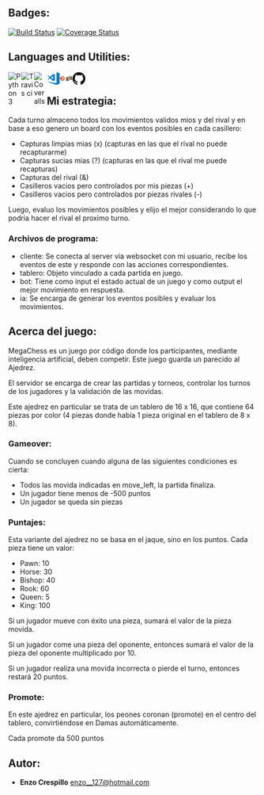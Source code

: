 ## Badges:
[![Build Status](https://travis-ci.com/Enzo127/MC-EB.svg?token=Nx3isxfu7pDpvqBeY9pq&branch=main)](https://travis-ci.com/Enzo127/MC-EB) [![Coverage Status](https://coveralls.io/repos/github/Enzo127/MC-EB/badge.svg?branch=main&service=github)](https://coveralls.io/github/Enzo127/MC-EB?branch=main)

## Languages and Utilities:
<img align="left" alt="Python 3" width="26px" src="https://user-images.githubusercontent.com/66569117/102001075-8a868a00-3ccc-11eb-8e1e-4b48be386518.png" />
<img align="left" alt="Travis ci" width="26px"src="https://user-images.githubusercontent.com/66569117/102001248-8eb3a700-3cce-11eb-9ced-d93d508b9395.png" />
<img align="left" alt="Coveralls" width="26px"src="https://user-images.githubusercontent.com/66569117/102001268-eeaa4d80-3cce-11eb-9c42-e8acdbe96141.png" />
<img align="left" alt="Visual Studio Code" width="26px" src="https://raw.githubusercontent.com/github/explore/80688e429a7d4ef2fca1e82350fe8e3517d3494d/topics/visual-studio-code/visual-studio-code.png" />
<img align="left" alt="Git" width="26px" src="https://raw.githubusercontent.com/github/explore/80688e429a7d4ef2fca1e82350fe8e3517d3494d/topics/git/git.png" />
<img align="left" alt="GitHub" width="26px" src="https://raw.githubusercontent.com/github/explore/78df643247d429f6cc873026c0622819ad797942/topics/github/github.png" /> 
<br />

## Mi estrategia:
Cada turno almaceno todos los movimientos validos mios y del rival y en base a eso genero un board con los eventos posibles en cada casillero:
 - Capturas limpias mias (x) (capturas en las que el rival no puede recapturarme)
 - Capturas sucias mias (?) (capturas en las que el rival me puede recapturas) 
 - Capturas del rival (&)
 - Casilleros vacios pero controlados por mis piezas (+)
 - Casilleros vacios pero controlados por piezas rivales (-)

Luego, evaluo los movimientos posibles y elijo el mejor considerando lo que podria hacer el rival el proximo turno.

### Archivos de programa:
 - cliente: Se conecta al server via websocket con mi usuario, recibe los eventos de este y responde con las acciones correspondientes.
 - tablero: Objeto vinculado a cada partida en juego.
 - bot: Tiene como input el estado actual de un juego y como output el mejor movimiento en respuesta.
 - ia: Se encarga de generar los eventos posibles y evaluar los movimientos.

## Acerca del juego:
MegaChess es un juego por código donde los participantes, mediante inteligencia artificial, deben competir. Este juego guarda un parecido al Ajedrez. 

El servidor se encarga de crear las partidas y torneos, controlar los turnos de los jugadores y la validación de las movidas. 

Este ajedrez en particular se trata de un tablero de 16 x 16, que contiene 64 piezas por color (4 piezas donde había 1 pieza original en el tablero de 8 x 8).

### Gameover:
Cuando se concluyen cuando alguna de las siguientes condiciones es cierta:

 - Todos las movida indicadas en move_left, la partida finaliza.  
 - Un jugador tiene menos de -500 puntos
 - Un jugador se queda sin piezas


### Puntajes:
Esta variante del ajedrez no se basa en el jaque, sino en los puntos. Cada pieza tiene un valor:

  - Pawn: 10
  - Horse: 30
  - Bishop: 40
  - Rook: 60
  - Queen: 5
  - King: 100


Si un jugador mueve con éxito una pieza, sumará el valor de la pieza movida.

Si un jugador come una pieza del oponente, entonces sumará el valor de la pieza del oponente multiplicado por 10.

Si un jugador realiza una movida incorrecta o pierde el turno, entonces restará 20 puntos.

### Promote:
En este ajedrez en particular, los peones coronan (promote) en el centro del tablero, convirtiéndose en Damas automáticamente.

Cada promote da 500 puntos

## Autor:
* **Enzo Crespillo**    [enzo__127@hotmail.com]()
